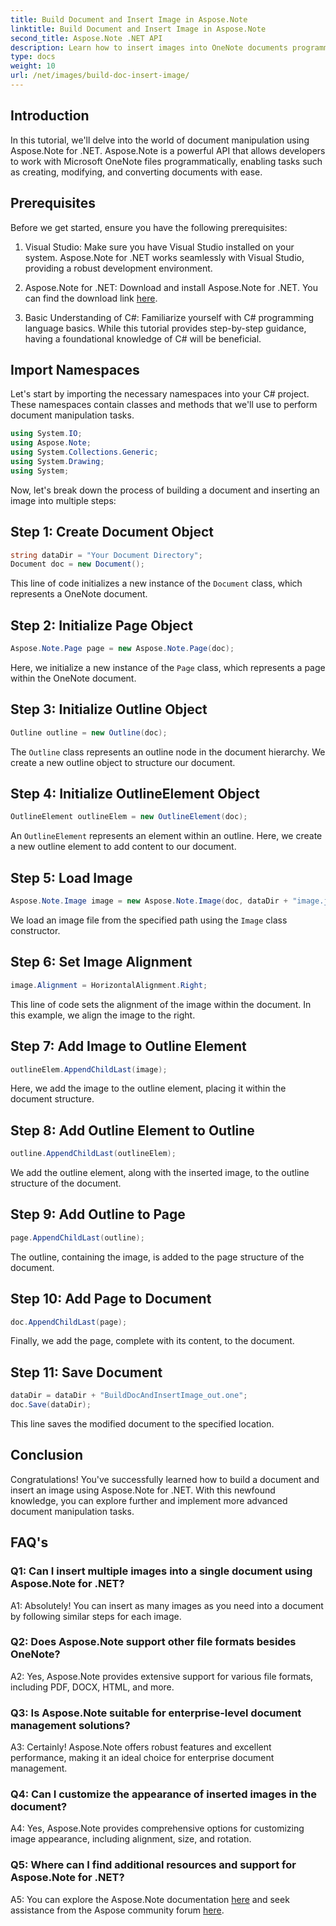 ```yaml
---
title: Build Document and Insert Image in Aspose.Note
linktitle: Build Document and Insert Image in Aspose.Note
second_title: Aspose.Note .NET API
description: Learn how to insert images into OneNote documents programmatically using Aspose.Note for .NET. Easy steps for seamless document manipulation.
type: docs
weight: 10
url: /net/images/build-doc-insert-image/
---
```

## Introduction

In this tutorial, we'll delve into the world of document manipulation using Aspose.Note for .NET. Aspose.Note is a powerful API that allows developers to work with Microsoft OneNote files programmatically, enabling tasks such as creating, modifying, and converting documents with ease. 

## Prerequisites

Before we get started, ensure you have the following prerequisites:

1. Visual Studio: Make sure you have Visual Studio installed on your system. Aspose.Note for .NET works seamlessly with Visual Studio, providing a robust development environment.

2. Aspose.Note for .NET: Download and install Aspose.Note for .NET. You can find the download link [here](https://releases.aspose.com/note/net/).

3. Basic Understanding of C#: Familiarize yourself with C# programming language basics. While this tutorial provides step-by-step guidance, having a foundational knowledge of C# will be beneficial.

## Import Namespaces

Let's start by importing the necessary namespaces into your C# project. These namespaces contain classes and methods that we'll use to perform document manipulation tasks.

```csharp
using System.IO;
using Aspose.Note;
using System.Collections.Generic;
using System.Drawing;
using System;
```

Now, let's break down the process of building a document and inserting an image into multiple steps:

## Step 1: Create Document Object

```csharp
string dataDir = "Your Document Directory";
Document doc = new Document();
```

This line of code initializes a new instance of the `Document` class, which represents a OneNote document.

## Step 2: Initialize Page Object

```csharp
Aspose.Note.Page page = new Aspose.Note.Page(doc);
```

Here, we initialize a new instance of the `Page` class, which represents a page within the OneNote document.

## Step 3: Initialize Outline Object

```csharp
Outline outline = new Outline(doc);
```

The `Outline` class represents an outline node in the document hierarchy. We create a new outline object to structure our document.

## Step 4: Initialize OutlineElement Object

```csharp
OutlineElement outlineElem = new OutlineElement(doc);
```

An `OutlineElement` represents an element within an outline. Here, we create a new outline element to add content to our document.

## Step 5: Load Image

```csharp
Aspose.Note.Image image = new Aspose.Note.Image(doc, dataDir + "image.jpg");
```

We load an image file from the specified path using the `Image` class constructor.

## Step 6: Set Image Alignment

```csharp
image.Alignment = HorizontalAlignment.Right;
```

This line of code sets the alignment of the image within the document. In this example, we align the image to the right.

## Step 7: Add Image to Outline Element

```csharp
outlineElem.AppendChildLast(image);
```

Here, we add the image to the outline element, placing it within the document structure.

## Step 8: Add Outline Element to Outline

```csharp
outline.AppendChildLast(outlineElem);
```

We add the outline element, along with the inserted image, to the outline structure of the document.

## Step 9: Add Outline to Page

```csharp
page.AppendChildLast(outline);
```

The outline, containing the image, is added to the page structure of the document.

## Step 10: Add Page to Document

```csharp
doc.AppendChildLast(page);
```

Finally, we add the page, complete with its content, to the document.

## Step 11: Save Document

```csharp
dataDir = dataDir + "BuildDocAndInsertImage_out.one";
doc.Save(dataDir);
```

This line saves the modified document to the specified location.

## Conclusion

Congratulations! You've successfully learned how to build a document and insert an image using Aspose.Note for .NET. With this newfound knowledge, you can explore further and implement more advanced document manipulation tasks.

## FAQ's

### Q1: Can I insert multiple images into a single document using Aspose.Note for .NET?

A1: Absolutely! You can insert as many images as you need into a document by following similar steps for each image.

### Q2: Does Aspose.Note support other file formats besides OneNote?

A2: Yes, Aspose.Note provides extensive support for various file formats, including PDF, DOCX, HTML, and more.

### Q3: Is Aspose.Note suitable for enterprise-level document management solutions?

A3: Certainly! Aspose.Note offers robust features and excellent performance, making it an ideal choice for enterprise document management.

### Q4: Can I customize the appearance of inserted images in the document?

A4: Yes, Aspose.Note provides comprehensive options for customizing image appearance, including alignment, size, and rotation.

### Q5: Where can I find additional resources and support for Aspose.Note for .NET?

A5: You can explore the Aspose.Note documentation [here](https://reference.aspose.com/note/net/) and seek assistance from the Aspose community forum [here](https://forum.aspose.com/c/note/28).
